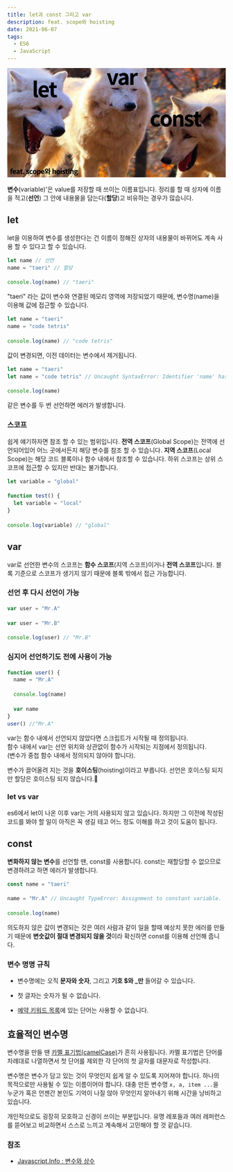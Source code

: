 ```yaml
---
title: let과 const 그리고 var
description: feat. scope와 hoisting
date: 2021-06-07
tags:
  - ES6
  - JavaScript
---
```


![thumbnail](./thumbnail02.jpg)

**변수**(variable)'은 value를 저장할 때 쓰이는 이름표입니다.
정리를 할 때 상자에 이름을 적고(**선언**) 그 안에 내용물을 담는다(**할당**)고 비유하는 경우가 많습니다.

## let

let을 이용하여 변수를 생성한다는 건 이름이 정해진 상자의 내용물이 바뀌어도 계속 사용 할 수 있다고 할 수 있습니다.

```js
let name // 선언
name = "taeri" // 할당

console.log(name) // "taeri"
```

"taeri" 라는 값이 변수와 연결된 메모리 영역에 저장되었기 때문에, 변수명(name)을 이용해 값에 접근할 수 있습니다.

```javascript
let name = "taeri"
name = "code tetris"

console.log(name) // "code tetris"
```

값이 변경되면, 이전 데이터는 변수에서 제거됩니다.

```js
let name = "taeri"
let name = "code tetris" // Uncaught SyntaxError: Identifier 'name' has already been declared

console.log(name)
```

같은 변수를 두 번 선언하면 에러가 발생합니다.

### 스코프

쉽게 얘기하자면 참조 할 수 있는 범위입니다.
**전역 스코프**(Global Scope)는 전역에 선언되어있어 어느 곳에서든지 해당 변수를 참조 할 수 있습니다.
**지역 스코프**(Local Scope)는 해당 코드 블록이나 함수 내에서 참조할 수 있습니다.
하위 스코프는 상위 스코프에 접근할 수 있지만 반대는 불가합니다.

```js
let variable = "global"

function test() {
  let variable = "local"
}

console.log(variable) // "global"
```

## var

var로 선언한 변수의 스코프는 **함수 스코프**(지역 스코프)이거나 **전역 스코프**입니다. 블록 기준으로 스코프가 생기지 않기 때문에 블록 밖에서 접근 가능합니다.

### 선언 후 다시 선언이 가능

```js
var user = "Mr.A"

var user = "Mr.B"

console.log(user) // "Mr.B"
```

### 심지어 선언하기도 전에 사용이 가능

```js
function user() {
  name = "Mr.A"

  console.log(name)

  var name
}
user() //"Mr.A"
```

var는 함수 내에서 선언되지 않았다면 스크립트가 시작될 때 정의됩니다.  
함수 내에서 var는 선언 위치와 상관없이 함수가 시작되는 지점에서 정의됩니다.  
(변수가 중첩 함수 내에서 정의되지 않아야 합니다).

변수가 끌어올려 지는 것을 **호이스팅**(hoisting)이라고 부릅니다.
선언은 호이스팅 되지만 할당은 호이스팅 되지 않습니다.

### let vs var

es6에서 let이 나온 이후 var는 거의 사용되지 않고 있습니다. 하지만 그 이전에 작성된 코드를 봐야 할 일이 아직은 꼭 생길 테고 어느 정도 이해를 하고 것이 도움이 됩니다.

## const

**변화하지 않는 변수**를 선언할 땐, const를 사용합니다.
const는 재할당할 수 없으므로 변경하려고 하면 에러가 발생합니다.

```js
const name = "taeri"

name = "Mr.A" // Uncaught TypeError: Assignment to constant variable.

console.log(name)
```

의도하지 않은 값이 변경되는 것은 여러 사람과 같이 일을 할때 예상치 못한 에러를 만들기 때문에 **변숫값이 절대 변경되지 않을 것**이라 확신하면 const를 이용해 선언해 줍니다.

### 변수 명명 규칙

- 변수명에는 오직 **문자와 숫자**, 그리고 **기호 $와 \_만** 들어갈 수 있습니다.

- 첫 글자는 숫자가 될 수 없습니다.

- [예약 키워드 목록](https://developer.mozilla.org/ko/docs/Web/JavaScript/Reference/Lexical_grammar)에 있는 단어는 사용할 수 없습니다.

## 효율적인 변수명

변수명을 만들 땐 [카멜 표기법(camelCase)](https://zetawiki.com/wiki/%EC%B9%B4%EB%A9%9C%ED%91%9C%EA%B8%B0%EB%B2%95_camelCase,_%ED%8C%8C%EC%8A%A4%EC%B9%BC%ED%91%9C%EA%B8%B0%EB%B2%95_PascalCase)가 흔히 사용됩니다. 카멜 표기법은 단어를 차례대로 나열하면서 첫 단어를 제외한 각 단어의 첫 글자를 대문자로 작성합니다.

변수명은 변수가 담고 있는 것이 무엇인지 쉽게 알 수 있도록 지어져야 합니다.
하나의 목적으로만 사용될 수 있는 이름이어야 합니다. 대충 만든 변수명 `x, a, item ...`을 누군가 혹은 언젠간 본인도 기억이 나질 않아 무엇인지 알아내기 위해 시간을 낭비하고 있습니다.

개인적으로도 굉장히 모호하고 신경이 쓰이는 부분입니다. 유명 레포들과 여러 레퍼런스를 뜯어보고 비교하면서 스스로 느끼고 계속해서 고민해야 할 것 같습니다.

### 참조

- [Javascript.Info : 변수와 상수 ](https://ko.javascript.info/variables)
